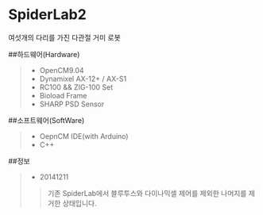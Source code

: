 SpiderLab2
==========

여섯개의 다리를 가진 다관절 거미 로봇  

##하드웨어(Hardware)  
> * OpenCM9.04  
> * Dynamixel AX-12+ / AX-S1  
> * RC100 && ZIG-100 Set  
> * Bioload Frame  
> * SHARP PSD Sensor  
   
##소프트웨어(SoftWare)  
> * OepnCM IDE(with Arduino)  
> * C++  

##정보
> * 20141211  
> > 기존 SpiderLab에서 블루투스와 다이나믹셀 제어를 제외한 나머지를 제거한 상태입니다.
